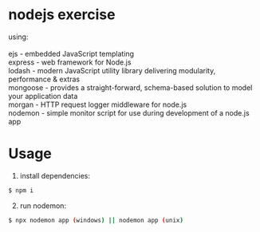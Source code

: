 # nodejs exercise

using:<br>
<br>
ejs - embedded JavaScript templating<br>
express - web framework for Node.js<br>
lodash - modern JavaScript utility library delivering modularity, performance & extras<br>
mongoose - provides a straight-forward, schema-based solution to model your application data<br>
morgan - HTTP request logger middleware for node.js<br>
nodemon - simple monitor script for use during development of a node.js app<br>

# Usage

1. install dependencies:
```bash
$ npm i
```
2. run nodemon:
```bash
$ npx nodemon app (windows) || nodemon app (unix)
```
